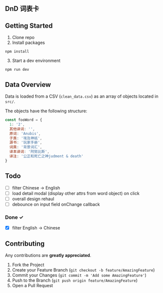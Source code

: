 ## DnD 词表卡

## Getting Started

1. Clone repo
2. Install packages
```
npm install
```
3. Start a dev environment
```
npm run dev
```

## Data Overview
Data is loaded from a CSV (`clean_data.csv`) as an array of objects located in `src/`.  

The objects have the following structure:
``` javascript
const fooWord = {
  1: '2',
  其他译词: '',
  原词: 'Anubis',
  子类: '埃及神祇',
  源书: '玩家手册',
  词类: '背景词汇',
  译本译词: '阿努比斯',
  译注: '公正和死亡之神judment & death'
}
```

## Todo

- [ ] filter Chinese -> English
- [ ] load detail modal (display other attrs from word object) on click
- [ ] overall design rehaul
- [ ] debounce on input field onChange callback
### Done ✓
- [x] filter English -> Chinese

<!-- CONTRIBUTING -->
## Contributing

Any contributions are **greatly appreciated**.

1. Fork the Project
2. Create your Feature Branch (`git checkout -b feature/AmazingFeature`)
3. Commit your Changes (`git commit -m 'Add some AmazingFeature'`)
4. Push to the Branch (`git push origin feature/AmazingFeature`)
5. Open a Pull Request
